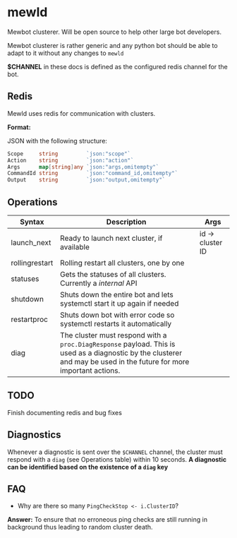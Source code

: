 # mewld

Mewbot clusterer. Will be open source to help other large bot developers.

Mewbot clusterer is rather generic and any python bot should be able to adapt to it without any changes to ``mewld``

**$CHANNEL** in these docs is defined as the configured redis channel for the bot.

## Redis

Mewld uses redis for communication with clusters.

**Format:**

JSON with the following structure:

```go
Scope     string         `json:"scope"`
Action    string         `json:"action"`
Args      map[string]any `json:"args,omitempty"`
CommandId string         `json:"command_id,omitempty"`
Output    string         `json:"output,omitempty"`
```

## Operations

| Syntax      	   | Description 									  | Args                    |
| ------           | ----------- 									  | ----                    |
| launch_next      | Ready to launch next cluster, if available       | id -> cluster ID        |
| rollingrestart   | Rolling restart all clusters, one by one         |                         |
| statuses         | Gets the statuses of all clusters. Currently a *internal* API |            |
| shutdown         | Shuts down the entire bot and lets systemctl start it up again if needed | |
| restartproc      | Shuts down bot with error code so systemctl restarts it automatically |    |
| diag             | The cluster must respond with a ``proc.DiagResponse`` payload. This is used as a diagnostic by the clusterer and may be used in the future for more important actions. | |

## TODO

Finish documenting redis and bug fixes

## Diagnostics

Whenever a diagnostic is sent over the ``$CHANNEL`` channel, the cluster must respond with a ``diag`` (see Operations table) within 10 seconds. **A diagnostic can be identified based on the existence of a ``diag`` key**

## FAQ

- Why are there so many ``PingCheckStop <- i.ClusterID``?

**Answer:** To ensure that no erroneous ping checks are still running in background thus leading to random cluster death.